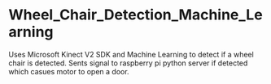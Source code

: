 # Wheel_Chair_Detection_Machine_Learning
Uses Microsoft Kinect V2 SDK and Machine Learning to detect if a wheel chair is detected. Sents signal to raspberry pi python server if detected which casues motor to open a door.
